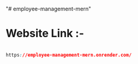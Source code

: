 "# employee-management-mern" 

# Website Link :-

```css

https://employee-management-mern.onrender.com/

```
